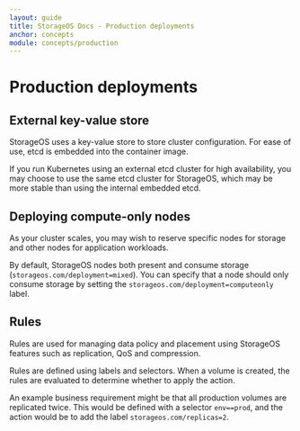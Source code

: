 ```yaml
---
layout: guide
title: StorageOS Docs - Production deployments
anchor: concepts
module: concepts/production
---
```


# Production deployments

## External key-value store

StorageOS uses a key-value store to store cluster configuration. For ease of
use, etcd is embedded into the container image.

If you run Kubernetes using an external etcd cluster for high availability, you
may choose to use the same etcd cluster for StorageOS, which may be more stable
than using the internal embedded etcd.

## Deploying compute-only nodes

As your cluster scales, you may wish to reserve specific nodes for storage and
other nodes for application workloads.

By default, StorageOS nodes both present and consume storage
 (`storageos.com/deployment=mixed`). You can specify that a node should only
 consume storage by setting the `storageos.com/deployment=computeonly` label.

## Rules

Rules are used for managing data policy and placement using StorageOS features
such as replication, QoS and compression.

Rules are defined using labels and selectors. When a volume is created, the
rules are evaluated to determine whether to apply the action.

An example business requirement might be that all production volumes are
replicated twice. This would be defined with a selector `env==prod`, and the
action would be to add the label `storageos.com/replicas=2`.
